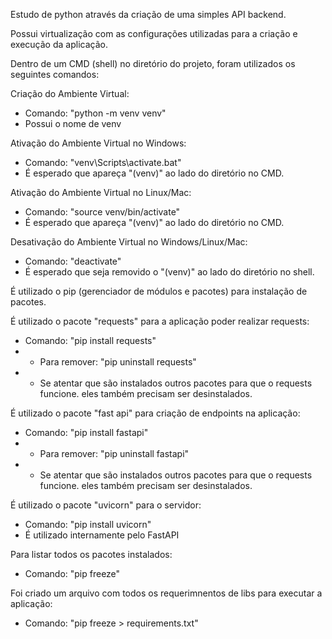Estudo de python através da criação de uma simples API backend.

Possui virtualização com as configurações utilizadas para a criação e execução da aplicação.

Dentro de um CMD (shell) no diretório do projeto, foram utilizados os seguintes comandos:

Criação do Ambiente Virtual:
- Comando: "python -m venv venv"
- Possui o nome de venv

Ativação do Ambiente Virtual no Windows:
- Comando: "venv\Scripts\activate.bat"
- É esperado que apareça "(venv)" ao lado do diretório no CMD.

Ativação do Ambiente Virtual no Linux/Mac:
- Comando: "source venv/bin/activate"
- É esperado que apareça "(venv)" ao lado do diretório no CMD.

Desativação do Ambiente Virtual no Windows/Linux/Mac:
- Comando: "deactivate"
- É esperado que seja removido o "(venv)" ao lado do diretório no shell.

É utilizado o pip (gerenciador de módulos e pacotes) para instalação de pacotes.

É utilizado o pacote "requests" para a aplicação poder realizar requests:
- Comando: "pip install requests"
- - Para remover: "pip uninstall requests"
- - Se atentar que são instalados outros pacotes para que o requests funcione. eles também precisam ser desinstalados.

É utilizado o pacote "fast api" para criação de endpoints na aplicação:
- Comando: "pip install fastapi"
- - Para remover: "pip uninstall fastapi"
- - Se atentar que são instalados outros pacotes para que o requests funcione. eles também precisam ser desinstalados.

É utilizado o pacote "uvicorn" para o servidor:
- Comando: "pip install uvicorn"
- É utilizado internamente pelo FastAPI

Para listar todos os pacotes instalados:
- Comando: "pip freeze"

Foi criado um arquivo com todos os requerimnentos de libs para executar a aplicação:
- Comando: "pip freeze > requirements.txt"
